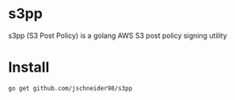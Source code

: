 # s3pp
s3pp (S3 Post Policy) is a golang AWS S3 post policy signing utility

# Install

```
go get github.com/jschneider98/s3pp
```